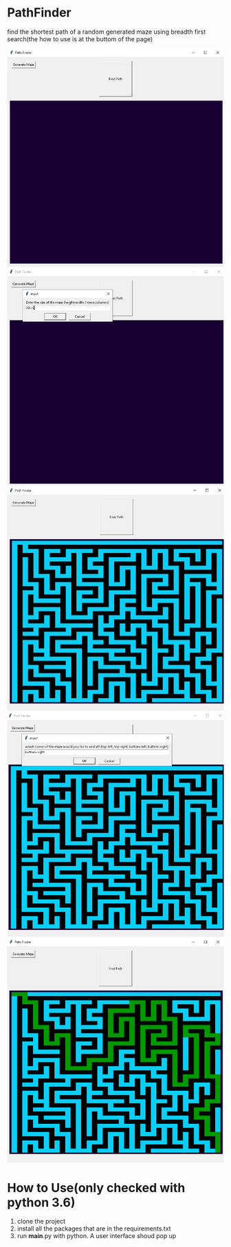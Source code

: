 # PathFinder
find the shortest path of a random generated maze using breadth first search(the how to use is at the buttom of the page)

![alt text](https://github.com/PLAZMAMA/PathFinder/blob/master/imgs/maze_img_1.png)
![alt text](https://github.com/PLAZMAMA/PathFinder/blob/master/imgs/maze_img_2.png)
![alt text](https://github.com/PLAZMAMA/PathFinder/blob/master/imgs/maze_img_3.png)
![alt text](https://github.com/PLAZMAMA/PathFinder/blob/master/imgs/maze_img_4.png)
![alt text](https://github.com/PLAZMAMA/PathFinder/blob/master/imgs/maze_img_5.png)


# How to Use(only checked with python 3.6)
1. clone the project
2. install all the packages that are in the requirements.txt 
3. run __main__.py with python. A user interface shoud pop up
